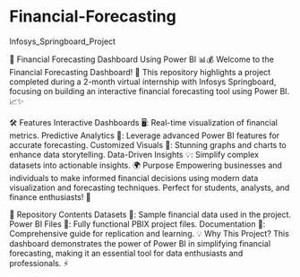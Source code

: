 # Financial-Forecasting
Infosys_Springboard_Project

🌟 Financial Forecasting Dashboard Using Power BI 📊💰 Welcome to the Financial Forecasting Dashboard! 🚀 This repository highlights a project completed during a 2-month virtual internship with Infosys Springboard, focusing on building an interactive financial forecasting tool using Power BI. 📈✨

🛠️ Features Interactive Dashboards 🖥️: Real-time visualization of financial metrics. Predictive Analytics 📅: Leverage advanced Power BI features for accurate forecasting. Customized Visuals 🎨: Stunning graphs and charts to enhance data storytelling. Data-Driven Insights 💡: Simplify complex datasets into actionable insights. 🌍 Purpose Empowering businesses and individuals to make informed financial decisions using modern data visualization and forecasting techniques. Perfect for students, analysts, and finance enthusiasts! 🌟

📂 Repository Contents Datasets 📂: Sample financial data used in the project. Power BI Files 💾: Fully functional PBIX project files. Documentation 📖: Comprehensive guide for replication and learning. 💡 Why This Project? This dashboard demonstrates the power of Power BI in simplifying financial forecasting, making it an essential tool for data enthusiasts and professionals. ⚡
